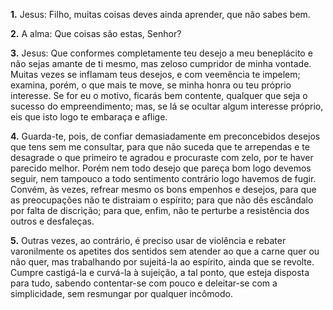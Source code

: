 **1.** Jesus: Filho, muitas coisas deves ainda aprender, que não sabes bem.

**2.** A alma: Que coisas são estas, Senhor?

**3.** Jesus: Que conformes completamente teu desejo a meu beneplácito e não sejas amante de ti mesmo, mas zeloso cumpridor de minha vontade. Muitas vezes se inflamam teus desejos, e com veemência te impelem; examina, porém, o que mais te move, se minha honra ou teu próprio interesse. Se for eu o motivo, ficarás bem contente, qualquer que seja o sucesso do empreendimento; mas, se lá se ocultar algum interesse próprio, eis que isto logo te embaraça e aflige.

**4.** Guarda-te, pois, de confiar demasiadamente em preconcebidos desejos que tens sem me consultar, para que não suceda que te arrependas e te desagrade o que primeiro te agradou e procuraste com zelo, por te haver parecido melhor. Porém nem todo desejo que pareça bom logo devemos seguir, nem tampouco a todo sentimento contrário logo havemos de fugir. Convém, às vezes, refrear mesmo os bons empenhos e desejos, para que as preocupações não te distraiam o espírito; para que não dês escândalo por falta de discrição; para que, enfim, não te perturbe a resistência dos outros e desfaleças.

**5.** Outras vezes, ao contrário, é preciso usar de violência e rebater varonilmente os apetites dos sentidos sem atender ao que a carne quer ou não quer, mas trabalhando por sujeitá-la ao espírito, ainda que se revolte. Cumpre castigá-la e curvá-la à sujeição, a tal ponto, que esteja disposta para tudo, sabendo contentar-se com pouco e deleitar-se com a simplicidade, sem resmungar por qualquer incômodo.


